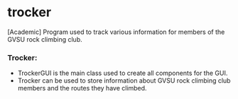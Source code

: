 # trocker
[Academic] Program used to track various information for members of the GVSU rock climbing club.


### Trocker:
* TrockerGUI is the main class used to create all components for the GUI.
* Trocker can be used to store information about GVSU rock climbing club members and the routes they have climbed.

